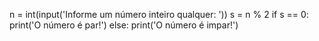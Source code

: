 n = int(input('Informe um número inteiro qualquer: '))
s = n % 2
if s == 0:
    print('O número é par!')
else:
    print('O número é impar!')    
